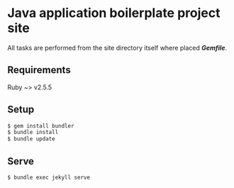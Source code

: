 # Java application boilerplate project site

All tasks are performed from the site directory itself where placed
***Gemfile***.

## Requirements

Ruby ~> v2.5.5

## Setup

```bash
$ gem install bundler
$ bundle install
$ bundle update
```


## Serve

```bash
$ bundle exec jekyll serve
```
